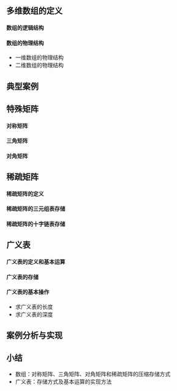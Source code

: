 ## 多维数组的定义

#### 数组的逻辑结构

#### 数组的物理结构

* 一维数组的物理结构
* 二维数组的物理结构

## 典型案例

## 特殊矩阵

#### 对称矩阵

#### 三角矩阵

#### 对角矩阵

## 稀疏矩阵

#### 稀疏矩阵的定义

#### 稀疏矩阵的三元组表存储

#### 稀疏矩阵的十字链表存储

## 广义表

#### 广义表的定义和基本运算

#### 广义表的存储

#### 广义表的基本操作

* 求广义表的长度
* 求广义表的深度

## 案例分析与实现

## 小结

* 数组：对称矩阵、三角矩阵、对角矩阵和稀疏矩阵的压缩存储方式
* 广义表：存储方式及基本运算的实现方法
